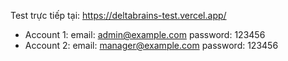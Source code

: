 Test trực tiếp tại: https://deltabrains-test.vercel.app/
+ Account 1: email: admin@example.com password: 123456
+ Account 2: email: manager@example.com password: 123456
